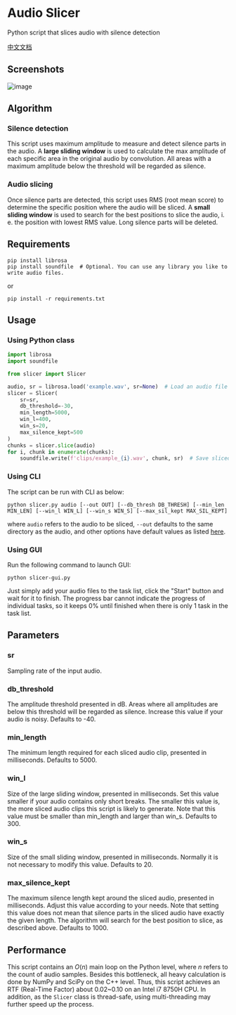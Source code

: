# Audio Slicer

Python script that slices audio with silence detection

[中文文档](README.zh-CN.md)

## Screenshots

![image](https://github.com/flutydeer/audio-slicer/blob/main/screenshot_1.jpg?raw=true)

## Algorithm

### Silence detection

This script uses maximum amplitude to measure and detect silence parts in the audio. A **large sliding window** is used to calculate the max amplitude of each specific area in the original audio by convolution. All areas with a maximum amplitude below the threshold will be regarded as silence.

### Audio slicing

Once silence parts are detected, this script uses RMS (root mean score) to determine the specific position where the audio will be sliced. A **small sliding window** is used to search for the best positions to slice the audio, i. e. the position with lowest RMS value. Long silence parts will be deleted.

## Requirements

```shell
pip install librosa
pip install soundfile  # Optional. You can use any library you like to write audio files.
```

or

```shell
pip install -r requirements.txt
```

## Usage

### Using Python class

```python
import librosa
import soundfile

from slicer import Slicer

audio, sr = librosa.load('example.wav', sr=None)  # Load an audio file with librosa
slicer = Slicer(
    sr=sr,
    db_threshold=-30,
    min_length=5000,
    win_l=400,
    win_s=20,
    max_silence_kept=500
)
chunks = slicer.slice(audio)
for i, chunk in enumerate(chunks):
    soundfile.write(f'clips/example_{i}.wav', chunk, sr)  # Save sliced audio files with soundfile
```

### Using CLI

The script can be run with CLI as below:

```shell
python slicer.py audio [--out OUT] [--db_thresh DB_THRESH] [--min_len MIN_LEN] [--win_l WIN_L] [--win_s WIN_S] [--max_sil_kept MAX_SIL_KEPT]
```

where `audio` refers to the audio to be sliced, `--out` defaults to the same directory as the audio, and other options have default values as listed [here](#Parameters).

### Using GUI

Run the following command to launch GUI:

```Shell
python slicer-gui.py
```

Just simply add your audio files to the task list, click the "Start" button and wait for it to finish. The progress bar cannot indicate the progress of individual tasks, so it keeps 0% until finished when there is only 1 task in the task list.

## Parameters

### sr

Sampling rate of the input audio.

### db_threshold

The amplitude threshold presented in dB. Areas where all amplitudes are below this threshold will be regarded as silence. Increase this value if your audio is noisy. Defaults to -40.

### min_length

The minimum length required for each sliced audio clip, presented in milliseconds. Defaults to 5000.

### win_l

Size of the large sliding window, presented in milliseconds. Set this value smaller if your audio contains only short breaks. The smaller this value is, the more sliced audio clips this script is likely to generate. Note that this value must be smaller than min_length and larger than win_s. Defaults to 300.

### win_s

Size of the small sliding window, presented in milliseconds. Normally it is not necessary to modify this value. Defaults to 20.

### max_silence_kept

The maximum silence length kept around the sliced audio, presented in milliseconds. Adjust this value according to your needs. Note that setting this value does not mean that silence parts in the sliced audio have exactly the given length. The algorithm will search for the best position to slice, as described above. Defaults to 1000.

## Performance

This script contains an $O(n)$ main loop on the Python level, where $n$ refers to the count of audio samples. Besides this bottleneck, all heavy calculation is done by NumPy and SciPy on the C++ level. Thus, this script achieves an RTF (Real-Time Factor) about 0.02~0.10 on an Intel i7 8750H CPU. In addition, as the `Slicer` class is thread-safe, using multi-threading may further speed up the process.


